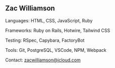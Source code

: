 ## Zac Williamson

Languages: HTML, CSS, JavaScript, Ruby

Frameworks: Ruby on Rails, Hotwire, Tailwind CSS

Testing: RSpec, Capybara, FactoryBot

Tools: Git, PostgreSQL, VSCode, NPM, Webpack

Contact: zacwilliamson@icloud.com
